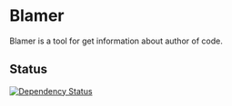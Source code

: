 Blamer
======

Blamer is a tool for get information about author of code.

Status
------

[![Dependency Status](https://gemnasium.com/kucherenko/blamer.svg)](https://gemnasium.com/kucherenko/blamer)